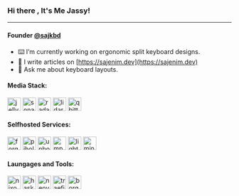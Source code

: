 ### Hi there , It's Me Jassy!
---
#### Founder [@sajkbd](https://sajkbd.io)

- ⌨️ I’m currently working on ergonomic split keyboard designs.
- 📝 I write articles on [https://sajenim.dev](https://sajenim.dev)
- 💬 Ask me about keyboard layouts.

#### Media Stack:
<p align="left">
    <a href="https://jellyfin.org/" target="_blank" rel="noreferrer"> <img src="https://cdn.jsdelivr.net/gh/walkxcode/dashboard-icons/svg/jellyfin.svg" alt="jellyfin" height="30" /></a>
    <a href="https://sonarr.tv/" target="_blank" rel="noreferrer"> <img src="https://cdn.jsdelivr.net/gh/walkxcode/dashboard-icons/svg/sonarr.svg" alt="sonarr" height="30" /></a>
    <a href="https://radarr.video/" target="_blank" rel="noreferrer"> <img src="https://cdn.jsdelivr.net/gh/walkxcode/dashboard-icons/svg/radarr.svg" alt="radarr" height="30" /></a>
    <a href="https://lidarr.audio/" target="_blank" rel="noreferrer"> <img src="https://cdn.jsdelivr.net/gh/walkxcode/dashboard-icons/svg/lidarr.svg" alt="lidarr" height="30" /></a>
    <a href="https://www.qbittorrent.org/" target="_blank" rel="noreferrer"> <img src="https://cdn.jsdelivr.net/gh/walkxcode/dashboard-icons/svg/qbittorrent.svg" alt="qbittorrent" height="30" /></a>
</p>

#### Selfhosted Services:
<p align="left">
    <a href="https://forgejo.org/" target="_blank" rel="noreferrer"> <img src="https://cdn.jsdelivr.net/gh/walkxcode/dashboard-icons/svg/forgejo.svg" alt="forgejo" height="30" /></a>
    <a href="https://pi-hole.net/" target="_blank" rel="noreferrer"> <img src="https://cdn.jsdelivr.net/gh/homarr-labs/dashboard-icons/svg/pi-hole.svg" alt="pihole" height="30" /></a>
    <a href="https://www.nlnetlabs.nl/projects/unbound/about/" target="_blank" rel="noreferrer"> <img src="https://cdn.jsdelivr.net/gh/homarr-labs/dashboard-icons/svg/unbound.svg" alt="unbound" height="30" /></a>
    <a href="https://www.musicpd.org/" target="_blank" rel="noreferrer"> <img src="https://cdn.jsdelivr.net/gh/PapirusDevelopmentTeam/papirus_icons/src/apps_mpd.svg" alt="mpd" height="30" /></a>
    <a href="https://www.lighttpd.net/" target="_blank" rel="noreferrer"> <img src="https://cdn.jsdelivr.net/gh/homarr-labs/dashboard-icons/svg/lighttpd.svg" alt="lighttpd" height="30" /></a>
    <a href="https://www.minecraft.net/en-us/" target="_blank" rel="noreferrer"> <img src="https://cdn.jsdelivr.net/gh/walkxcode/dashboard-icons/svg/minecraft.svg" alt="minecraft" height="30" /></a>
</p>

#### Laungages and Tools:
<p align="left">
    <a href="https://nixos.org/" target="_blank" rel="noreferrer"> <img src="https://cdn.jsdelivr.net/gh/devicons/devicon@latest/icons/nixos/nixos-original.svg" alt="nixos" height="30" /></a>
    <a href="https://www.haskell.org/" target="_blank" rel="noreferrer"> <img src="https://cdn.jsdelivr.net/gh/devicons/devicon@latest/icons/haskell/haskell-original.svg" alt="haskell" height="30" /></a>
    <a href="https://neovim.io/" target="_blank" rel="noreferrer"> <img src="https://cdn.jsdelivr.net/gh/devicons/devicon@latest/icons/neovim/neovim-original.svg" alt="neovim" height="30" /></a>
    <a href="https://traefik.io/" target="_blank" rel="noreferrer"> <img src="https://cdn.jsdelivr.net/gh/devicons/devicon@latest/icons/traefikproxy/traefikproxy-original.svg" alt="traefik" height="30" /></a>
    <a href="https://www.borgbackup.org/" target="_blank" rel="noreferrer"> <img src="https://cdn.jsdelivr.net/gh/walkxcode/dashboard-icons/svg/borg.svg" alt="borg" height="30" /></a>
</p>
